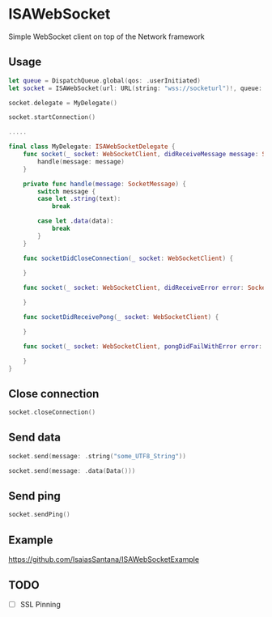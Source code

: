 # ISAWebSocket

Simple WebSocket client on top of the Network framework

## Usage

```swift
let queue = DispatchQueue.global(qos: .userInitiated)
let socket = ISAWebSocket(url: URL(string: "wss://socketurl")!, queue: queue)

socket.delegate = MyDelegate()

socket.startConnection()

.....

final class MyDelegate: ISAWebSocketDelegate {
    func socket(_ socket: WebSocketClient, didReceiveMessage message: SocketMessage) {
        handle(message: message)
    }

    private func handle(message: SocketMessage) {
        switch message {
        case let .string(text):
            break

        case let .data(data):
            break
        }
    }

    func socketDidCloseConnection(_ socket: WebSocketClient) {

    }
    
    func socket(_ socket: WebSocketClient, didReceiveError error: SocketError) {

    }

    func socketDidReceivePong(_ socket: WebSocketClient) {

    }

    func socket(_ socket: WebSocketClient, pongDidFailWithError error: SocketError) {

    }
}

```

## Close connection
```swift
socket.closeConnection()
```

## Send data

```swift
socket.send(message: .string("some_UTF8_String"))

socket.send(message: .data(Data()))
```

## Send ping
```swift
socket.sendPing()
```

## Example
https://github.com/IsaiasSantana/ISAWebSocketExample

## TODO

- [ ] SSL Pinning
